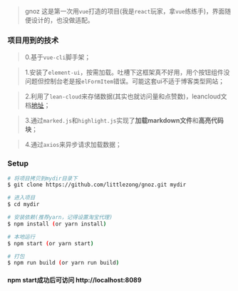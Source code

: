> gnoz 这是第一次用`vue`打造的项目(我是`react`玩家，拿`vue`练练手)，界面随便设计的，也没做适配。

### 项目用到的技术
> 0.基于`vue-cli`脚手架；

> 1.安装了`element-ui`，按需加载。吐槽下这框架真不好用，用个按钮组件没问题但控制台老是报`elFormItem`错误。可能这套ui不适于博客类型网站；

> 2.利用了`lean-cloud`来存储数据(其实也就访问量和点赞数)，leancloud文档[地址](https://leancloud.cn/docs/leanstorage_guide-js.html)；

> 3.通过`marked.js`和`highlight.js`实现了**加载markdown文件**和**高亮代码块**；

> 4.通过`axios`来异步请求加载数据；

### Setup

```bash
# 将项目拷贝到mydir目录下
$ git clone https://github.com/littlezong/gnoz.git mydir

# 进入项目
$ cd mydir

# 安装依赖(推荐yarn，记得设置淘宝代理)
$ npm install (or yarn install)

# 本地运行
$ npm start (or yarn start)

# 打包
$ npm run build (or yarn run build)
```

#### npm start成功后可访问 http://localhost:8089
